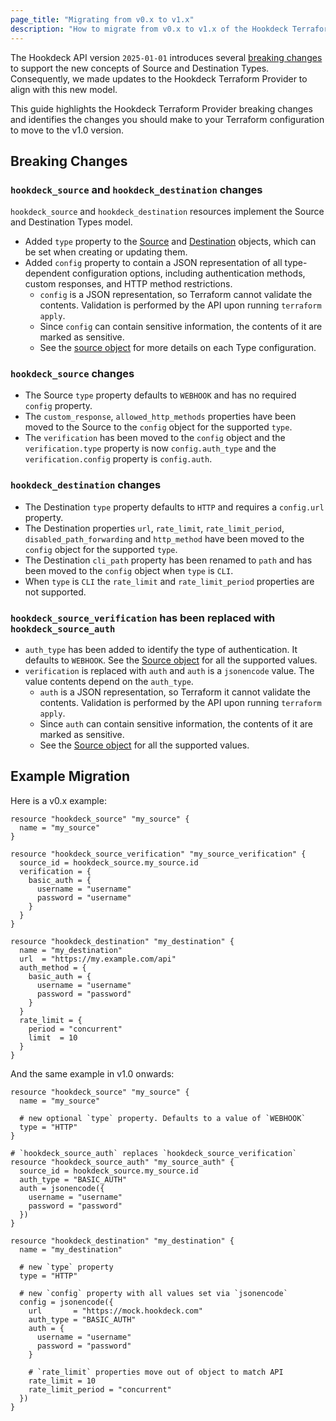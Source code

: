 ```yaml
---
page_title: "Migrating from v0.x to v1.x"
description: "How to migrate from v0.x to v1.x of the Hookdeck Terraform Provider"
---
```


The Hookdeck API version `2025-01-01` introduces several [breaking changes](https://hookdeck.com/docs/api#2025-01-01) to support the new concepts of Source and Destination Types. Consequently, we made updates to the Hookdeck Terraform Provider to align with this new model.

This guide highlights the Hookdeck Terraform Provider breaking changes and identifies the changes you should make to your Terraform configuration to move to the v1.0 version.

## Breaking Changes

### `hookdeck_source` and `hookdeck_destination` changes

`hookdeck_source` and `hookdeck_destination` resources implement the Source and Destination Types model.

- Added `type` property to the [Source](https://hookdeck.com/docs/api#sources) and [Destination](https://hookdeck.com/docs/api#destinations) objects, which can be set when creating or updating them.
- Added `config` property to contain a JSON representation of all type-dependent configuration options, including authentication methods, custom responses, and HTTP method restrictions.
  - `config` is a JSON representation, so Terraform cannot validate the contents. Validation is performed by the API upon running `terraform apply`.
  - Since `config` can contain sensitive information, the contents of it are marked as sensitive.
  - See the [source object](https://hookdeck.com/docs/api#source-object) for more details on each Type configuration.

### `hookdeck_source` changes

- The Source `type` property defaults to `WEBHOOK` and has no required `config` property.
- The `custom_response`, `allowed_http_methods` properties have been moved to the Source to the `config` object for the supported `type`.
- The `verification` has been moved to the `config` object and the `verification.type` property is now `config.auth_type` and the `verification.config` property is `config.auth`.

### `hookdeck_destination` changes

- The Destination `type` property defaults to `HTTP` and requires a `config.url` property.
- The Destination properties `url`, `rate_limit`, `rate_limit_period`, `disabled_path_forwarding` and `http_method` have been moved to the `config` object for the supported `type`.
- The Destination `cli_path` property has been renamed to `path` and has been moved to the `config` object when `type` is `CLI`.
- When `type` is `CLI` the `rate_limit` and `rate_limit_period` properties are not supported.

### `hookdeck_source_verification` has been replaced with `hookdeck_source_auth`

- `auth_type` has been added to identify the type of authentication. It defaults to `WEBHOOK`. See the [Source object](https://hookdeck.com/docs/api#source-object) for all the supported values.
- `verification` is replaced with `auth` and `auth` is a `jsonencode` value. The value contents depend on the `auth_type`.
  - `auth` is a JSON representation, so Terraform it cannot validate the contents. Validation is performed by the API upon running `terraform apply`.
  - Since `auth` can contain sensitive information, the contents of it are marked as sensitive.
  - See the [Source object](https://hookdeck.com/docs/api#source-object) for all the supported values.

## Example Migration

Here is a v0.x example:

```hcl
resource "hookdeck_source" "my_source" {
  name = "my_source"
}

resource "hookdeck_source_verification" "my_source_verification" {
  source_id = hookdeck_source.my_source.id
  verification = {
    basic_auth = {
      username = "username"
      password = "username"
    }
  }
}

resource "hookdeck_destination" "my_destination" {
  name = "my_destination"
  url  = "https://my.example.com/api"
  auth_method = {
    basic_auth = {
      username = "username"
      password = "password"
    }
  }
  rate_limit = {
    period = "concurrent"
    limit  = 10
  }
}
```

And the same example in v1.0 onwards:

```hcl
resource "hookdeck_source" "my_source" {
  name = "my_source"

  # new optional `type` property. Defaults to a value of `WEBHOOK`
  type = "HTTP"
}

# `hookdeck_source_auth` replaces `hookdeck_source_verification`
resource "hookdeck_source_auth" "my_source_auth" {
  source_id = hookdeck_source.my_source.id
  auth_type = "BASIC_AUTH"
  auth = jsonencode({
    username = "username"
    password = "password"
  })
}

resource "hookdeck_destination" "my_destination" {
  name = "my_destination"
  
  # new `type` property
  type = "HTTP"

  # new `config` property with all values set via `jsonencode`
  config = jsonencode({
    url       = "https://mock.hookdeck.com"
    auth_type = "BASIC_AUTH"
    auth = {
      username = "username"
      password = "password"
    }

    # `rate_limit` properties move out of object to match API
    rate_limit = 10
    rate_limit_period = "concurrent"
  })
}
```
